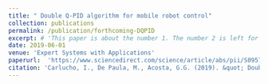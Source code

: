 ```yaml
---
title: " Double Q-PID algorithm for mobile robot control"
collection: publications
permalink: /publication/forthcoming-DQPID
excerpt: # 'This paper is about the number 1. The number 2 is left for future work.'
date: 2019-06-01
venue: 'Expert Systems with Applications'
paperurl:  'https://www.sciencedirect.com/science/article/abs/pii/S0957417419304749'
citation: 'Carlucho, I., De Paula, M., Acosta, G.G. (2019). &quot; Double Q-PID algorithm for mobile robot control.&quot; <i> Expert Systems with Applications </i>.'
---
```

